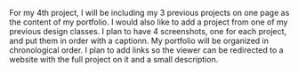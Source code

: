 For my 4th project, I will be including my 3 previous projects on one page as the content of my portfolio. I would also like to add a project from one of my previous design classes. I plan to have 4 screenshots, one for each project, and put them in order with a captionn. My portfolio will be organized in chronological order. I plan to add links so the viewer can be redirected to a website with the full project on it and a small description.
